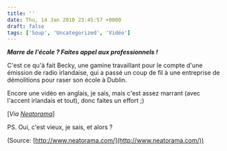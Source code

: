 ```yaml
---
title: ''
date: Thu, 14 Jan 2010 23:45:57 +0000
draft: false
tags: ['Soup', 'Uncategorized', 'Vidéo']
---
```


**_Marre de l'école ? Faites appel aux professionnels !_**

C'est ce qu'à fait Becky, une gamine travaillant pour le compte d'une émission de radio irlandaise, qui a passé un coup de fil à une entreprise de démolitions pour raser son école à Dublin.

Encore une vidéo en anglais, je sais, mais c'est assez marrant (avec l'accent irlandais et tout), donc faites un effort ;)

\[_Via_ [_Neatorama_](http://www.neatorama.com/2010/01/14/kid-calls-demolition-company-to-destroy-her-school/?utm_source=feedburner&utm_medium=madd0&utm_campaign=Feed:+Neatorama+(Neatorama))\]

PS. Oui, c'est vieux, je sais, et alors ?

(Source: [http://www.neatorama.com/](http://www.neatorama.com/))